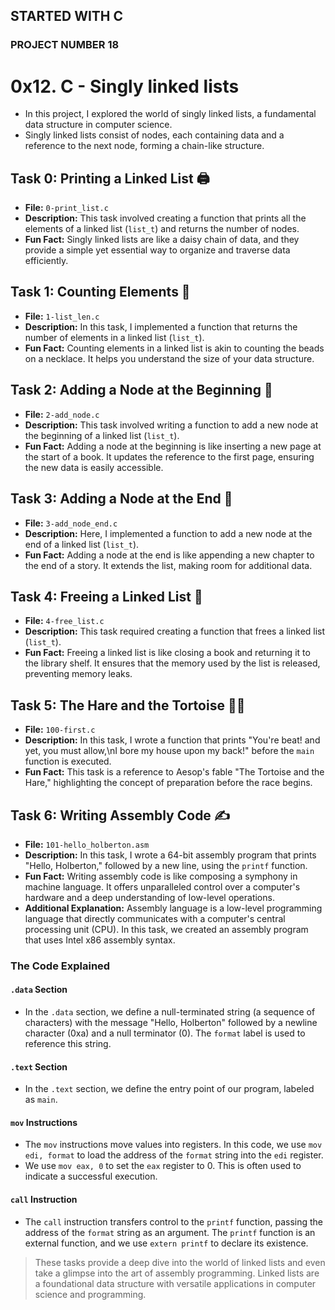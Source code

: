 ## STARTED WITH C
### PROJECT NUMBER 18

# 0x12. C - Singly linked lists


* In this project, I explored the world of singly linked lists, a fundamental data structure in computer science.
* Singly linked lists consist of nodes, each containing data and a reference to the next node, forming a chain-like structure.

## Task 0: Printing a Linked List 🖨️
- **File:** `0-print_list.c`
- **Description:** This task involved creating a function that prints all the elements of a linked list (`list_t`) and returns the number of nodes.
- **Fun Fact:** Singly linked lists are like a daisy chain of data, and they provide a simple yet essential way to organize and traverse data efficiently.

## Task 1: Counting Elements 🧮
- **File:** `1-list_len.c`
- **Description:** In this task, I implemented a function that returns the number of elements in a linked list (`list_t`).
- **Fun Fact:** Counting elements in a linked list is akin to counting the beads on a necklace. It helps you understand the size of your data structure.

## Task 2: Adding a Node at the Beginning 🏁
- **File:** `2-add_node.c`
- **Description:** This task involved writing a function to add a new node at the beginning of a linked list (`list_t`).
- **Fun Fact:** Adding a node at the beginning is like inserting a new page at the start of a book. It updates the reference to the first page, ensuring the new data is easily accessible.

## Task 3: Adding a Node at the End 🏁
- **File:** `3-add_node_end.c`
- **Description:** Here, I implemented a function to add a new node at the end of a linked list (`list_t`).
- **Fun Fact:** Adding a node at the end is like appending a new chapter to the end of a story. It extends the list, making room for additional data.

## Task 4: Freeing a Linked List 🧹
- **File:** `4-free_list.c`
- **Description:** This task required creating a function that frees a linked list (`list_t`).
- **Fun Fact:** Freeing a linked list is like closing a book and returning it to the library shelf. It ensures that the memory used by the list is released, preventing memory leaks.

## Task 5: The Hare and the Tortoise 🐢🐇
- **File:** `100-first.c`
- **Description:** In this task, I wrote a function that prints "You're beat! and yet, you must allow,\nI bore my house upon my back!" before the `main` function is executed.
- **Fun Fact:** This task is a reference to Aesop's fable "The Tortoise and the Hare," highlighting the concept of preparation before the race begins.

## Task 6: Writing Assembly Code ✍️
- **File:** `101-hello_holberton.asm`
- **Description:** In this task, I wrote a 64-bit assembly program that prints "Hello, Holberton," followed by a new line, using the `printf` function.
- **Fun Fact:** Writing assembly code is like composing a symphony in machine language. It offers unparalleled control over a computer's hardware and a deep understanding of low-level operations.
- **Additional Explanation:** Assembly language is a low-level programming language that directly communicates with a computer's central processing unit (CPU). In this task, we created an assembly program that uses Intel x86 assembly syntax.

### The Code Explained

#### `.data` Section
- In the `.data` section, we define a null-terminated string (a sequence of characters) with the message "Hello, Holberton" followed by a newline character (0xa) and a null terminator (0). The `format` label is used to reference this string.

#### `.text` Section
- In the `.text` section, we define the entry point of our program, labeled as `main`.

#### `mov` Instructions
- The `mov` instructions move values into registers. In this code, we use `mov edi, format` to load the address of the `format` string into the `edi` register.
- We use `mov eax, 0` to set the `eax` register to 0. This is often used to indicate a successful execution.

#### `call` Instruction
- The `call` instruction transfers control to the `printf` function, passing the address of the `format` string as an argument. The `printf` function is an external function, and we use `extern printf` to declare its existence.


> These tasks provide a deep dive into the world of linked lists and even take a glimpse into the art of assembly programming. Linked lists are a foundational data structure with versatile applications in computer science and programming.
 
